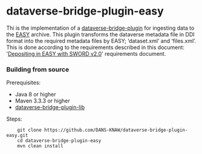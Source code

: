 # dataverse-bridge-plugin-easy
Thi is the implementation of a [dataverse-bridge-plugin](https://github.com/DANS-KNAW/dataverse-bridge-plugin-lib) for ingesting data to the [EASY](https://easy.dans.knaw.nl/ui/home) archive. 
This plugin transforms the dataverse metadata file in DDI format into the required metadata files by EASY; ‘dataset.xml’ and ‘files.xml’. 
This is done according to the requirements described in this document: '[Depositing in EASY with SWORD v2.0](https://easy.dans.knaw.nl/doc/sword2.html)' requirements document.

### Building from source

Prerequisites:

* Java 8 or higher
* Maven 3.3.3 or higher
* [dataverse-bridge-plugin-lib](https://github.com/DANS-KNAW/dataverse-bridge-plugin-lib)

Steps:

        git clone https://github.com/DANS-KNAW/dataverse-bridge-plugin-easy.git
        cd dataverse-bridge-plugin-easy
        mvn clean install
